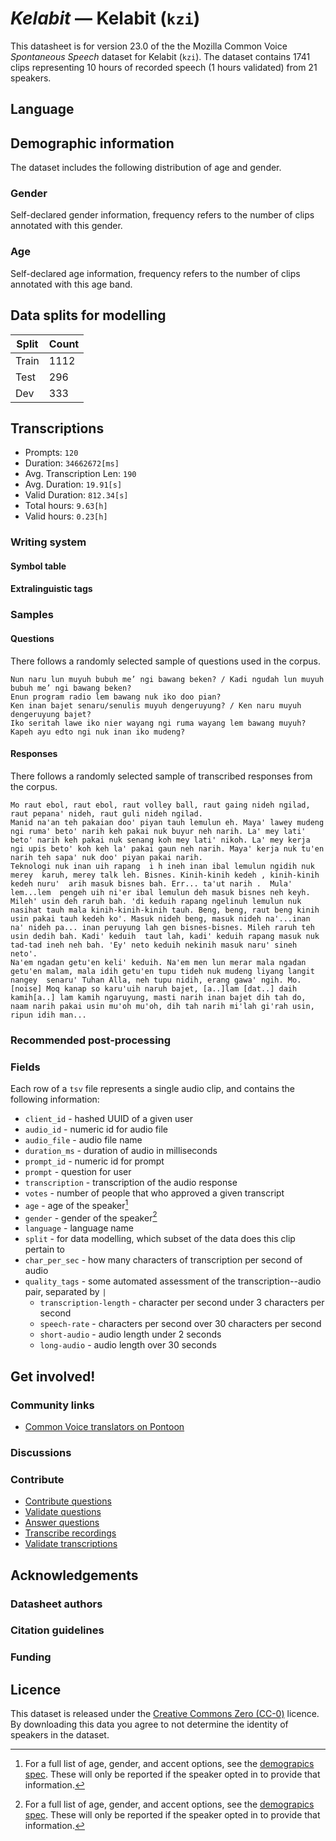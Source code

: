 # *Kelabit* &mdash; Kelabit (`kzi`)
This datasheet is for version 23.0 of the the Mozilla Common Voice *Spontaneous Speech* dataset 
for Kelabit (`kzi`). The dataset contains 1741 clips representing 10 hours of recorded
speech (1 hours validated) from 21 speakers.

## Language
<!-- {{LANGUAGE_DESCRIPTION}} -->
<!-- Provide a brief (1-2 paragraph) description of your language -->

## Demographic information
The dataset includes the following distribution of age and gender.
<!-- You can get a lot of the information in this section from https://analyzer.cv-toolbox.web.tr/browse -->

### Gender
Self-declared gender information, frequency refers to the number of clips annotated with this gender.
<!-- {{GENDER_TABLE}} -->
<!-- @ AUTOMATICALLY GENERATED @ -->
<!-- | Gender | Frequency |
|--------|-----------|
| male, masculine | ? |
| undeclared | ? |
| female, feminine | ? | -->

### Age
Self-declared age information, frequency refers to the number of clips annotated with this age band.
<!-- {{AGE_TABLE}} -->
<!-- @ AUTOMATICALLY GENERATED @ -->
<!-- | Age band | Frequency |
|----------|-----------|
| teens | ? |
| twenties | ? |
| thirties | ? |
| fourties | ? |
| fifties | ? |
   ...if other age ranges are present in your data, add rows... -->

## Data splits for modelling



 | Split | Count |
|-|-|
| Train | 1112 |
| Test | 296 |
| Dev | 333 |


## Transcriptions

* Prompts: `120`
* Duration: `34662672[ms]`
* Avg. Transcription Len: `190`
* Avg. Duration: `19.91[s]`
* Valid Duration: `812.34[s]`
* Total hours: `9.63[h]`
* Valid hours: `0.23[h]`

<!-- {{TRANSCRIPTIONS_DESCRIPTION}} -->
<!-- A description of the transcription system used -->

### Writing system
<!-- {{WRITING_SYSTEM_DESCRIPTION}} -->
<!-- @ OPTIONAL @ -->
<!-- A description of the writing system (or writing systems) used in the text corpus -->

#### Symbol table
<!-- {{ALPHABET_TABLE}} -->
<!-- @ OPTIONAL @ -->
<!-- If the writing system is alphabetic, you can include the valid alphabet here -->

#### Extralinguistic tags

### Samples

#### Questions
There follows a randomly selected sample of questions used in the corpus.

```
Nun naru lun muyuh bubuh me’ ngi bawang beken? / Kadi ngudah lun muyuh bubuh me’ ngi bawang beken?
Enun program radio lem bawang nuk iko doo pian?
Ken inan bajet senaru/senulis muyuh dengeruyung? / Ken naru muyuh dengeruyung bajet?
Iko seritah lawe iko nier wayang ngi ruma wayang lem bawang muyuh?
Kapeh ayu edto ngi nuk inan iko mudeng?
```

<!-- {{QUESTIONS_SAMPLE}} -->

#### Responses
There follows a randomly selected sample of transcribed responses from the corpus.

```
Mo raut ebol, raut ebol, raut volley ball, raut gaing nideh ngilad, raut pepana' nideh, raut guli nideh ngilad.
Manid na'an teh pakaian doo' piyan tauh lemulun eh. Maya' lawey mudeng ngi ruma' beto' narih keh pakai nuk buyur neh narih. La' mey lati' beto' narih keh pakai nuk senang koh mey lati' nikoh. La' mey kerja ngi upis beto' koh keh la' pakai gaun neh narih. Maya' kerja nuk tu'en narih teh sapa' nuk doo' piyan pakai narih.
Teknologi nuk inan uih rapang  i h ineh inan ibal lemulun ngidih nuk merey  karuh, merey talk leh. Bisnes. Kinih-kinih kedeh , kinih-kinih kedeh nuru'  arih masuk bisnes bah. Err... ta'ut narih .  Mula' lem...lem  pengeh uih ni'er ibal lemulun deh masuk bisnes neh keyh. Mileh' usin deh raruh bah. 'di keduih rapang ngelinuh lemulun nuk nasihat tauh mala kinih-kinih-kinih tauh. Beng, beng, raut beng kinih usin pakai tauh kedeh ko'. Masuk nideh beng, masuk nideh na'...inan na' nideh pa... inan peruyung lah gen bisnes-bisnes. Mileh raruh teh usin dedih bah. Kadi' keduih  taut lah, kadi' keduih rapang masuk nuk tad-tad ineh neh bah. 'Ey' neto keduih nekinih masuk naru' sineh neto'.
Na'em ngadan getu'en keli' keduih. Na'em men lun merar mala ngadan getu'en malam, mala idih getu'en tupu tideh nuk mudeng liyang langit nangey  senaru' Tuhan Alla, neh tupu nidih, erang gawa' ngih. Mo.
[noise] Moq kanap so karu'uih naruh bajet, [a..]lam [dat..] daih kamih[a..] lam kamih ngaruyung, masti narih inan bajet dih tah do, naam narih pakai usin mu'oh mu'oh, dih tah narih mi'lah gi'rah usin, ripun idih man...
```

<!-- {{TRANSCRIPTIONS_SAMPLE}} -->

### Recommended post-processing
<!-- {{RECOMMENDED_POSTPROCESSING_DESCRIPTION}} -->
<!-- @ OPTIONAL @ -->
<!-- What should people do before they use the data, for example Unicode normalisation or normalisation of extralinguistic tags -->

### Fields
Each row of a `tsv` file represents a single audio clip, and contains the following information:

* `client_id` - hashed UUID of a given user
* `audio_id` - numeric id for audio file
* `audio_file` - audio file name
* `duration_ms` - duration of audio in milliseconds
* `prompt_id` - numeric id for prompt
* `prompt` - question for user
* `transcription` - transcription of the audio response
* `votes` - number of people that who approved a given transcript
* `age` - age of the speaker[^1]
* `gender` - gender of the speaker[^1]
* `language` - language name
* `split` - for data modelling, which subset of the data does this clip pertain to
* `char_per_sec` - how many characters of transcription per second of audio
* `quality_tags` - some automated assessment of the transcription--audio pair, separated by `|`
   *  `transcription-length` - character per second under 3 characters per second
   * `speech-rate` - characters per second over 30 characters per second
   * `short-audio` - audio length under 2 seconds
   * `long-audio` - audio length over 30 seconds

#### 
[^1]: For a full list of age, gender, and accent options, see the
[demograpics
spec](https://github.com/common-voice/common-voice/blob/main/web/src/stores/demographics.ts). These
will only be reported if the speaker opted in to provide that
information.

## Get involved!

### Community links

* [Common Voice translators on Pontoon](https://pontoon.mozilla.org/kzi/common-voice/contributors/)

<!-- {{COMMUNITY_LINKS_LIST}} -->
<!-- @ OPTIONAL @ -->
<!-- Links to community chats / fora -->

### Discussions
<!-- {{DISCUSSION_LINKS_LIST}} -->
<!-- @ OPTIONAL @ -->
<!-- Any links to discussions, for example on Discourse or other fora or blogs can be included here -->

### Contribute
* [Contribute questions](https://commonvoice.mozilla.org/spontaneous-speech/beta/question)
* [Validate questions](https://commonvoice.mozilla.org/spontaneous-speech/beta/validate)
* [Answer questions](https://commonvoice.mozilla.org/spontaneous-speech/beta/prompts)
* [Transcribe recordings](https://commonvoice.mozilla.org/spontaneous-speech/beta/transcribe)
* [Validate transcriptions](https://commonvoice.mozilla.org/spontaneous-speech/beta/check-transcript)
<!-- {{CONTRIBUTE_LINKS_LIST}} -->
<!-- Here you can include links for how to contribute to the dataset -->

## Acknowledgements

### Datasheet authors
<!-- {{DATASHEET_AUTHORS_LIST}} -->
<!-- A list in the format of: Your Name <email@email.com> -->

### Citation guidelines
<!-- {{CITATION_DESCRIPTION}} -->
<!-- @ OPTIONAL @ -->
<!-- If you published a paper and would like people to cite it, you can include the BiBTeX here -->

### Funding
<!-- {{FUNDING_DESCRIPTION}} -->
<!-- @ OPTIONAL @ -->
<!-- If you received any funding, you can include the acknowledgement here -->

## Licence
This dataset is released under the [Creative Commons Zero (CC-0)](https://creativecommons.org/public-domain/cc0/) licence. By downloading this data
you agree to not determine the identity of speakers in the dataset.